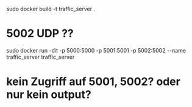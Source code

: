 sudo docker build -t traffic_server .

# 5002 UDP ??

sudo docker run -dit -p 5000:5000 -p 5001:5001 -p 5002:5002 --name traffic_server traffic_server

# kein Zugriff auf 5001, 5002? oder nur kein output?
